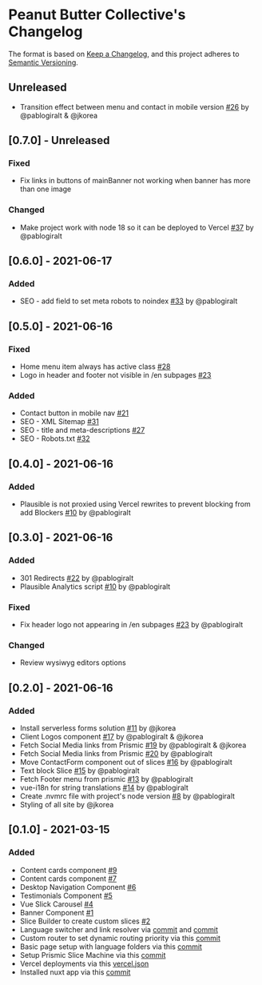 
# Peanut Butter Collective's Changelog

The format is based on [Keep a Changelog](https://keepachangelog.com/en/1.0.0/),
and this project adheres to [Semantic Versioning](https://semver.org/spec/v2.0.0.html).

## Unreleased

- Transition effect between menu and contact in mobile version [#26](https://github.com/pablogiralt/peanutbutter-site/issues/33)  by @pablogiralt & @jkorea

## [0.7.0] - Unreleased
### Fixed
- Fix links in buttons of mainBanner not working when banner has more than one image

### Changed
- Make project work with node 18 so it can be deployed to Vercel [#37](https://github.com/pablogiralt/peanutbutter-site/issues/37) by @pablogiralt


## [0.6.0] - 2021-06-17
### Added
- SEO - add field to set meta robots to noindex [#33](https://github.com/pablogiralt/peanutbutter-site/issues/33) by @pablogiralt

## [0.5.0] - 2021-06-16

### Fixed
- Home menu item always has active class [#28](https://github.com/pablogiralt/peanutbutter-site/issues/28)
- Logo in header and footer not visible in /en subpages [#23](https://github.com/pablogiralt/peanutbutter-site/issues/23)

### Added
- Contact button in mobile nav [#21](https://github.com/pablogiralt/peanutbutter-site/issues/21)
- SEO - XML Sitemap [#31](https://github.com/pablogiralt/peanutbutter-site/issues/31)
- SEO - title and meta-descriptions [#27](https://github.com/pablogiralt/peanutbutter-site/issues/27)
- SEO - Robots.txt [#32](https://github.com/pablogiralt/peanutbutter-site/issues/32)

## [0.4.0] - 2021-06-16

### Added
- Plausible is not proxied using Vercel rewrites to prevent blocking from add Blockers [#10](https://github.com/pablogiralt/peanutbutter-site/issues/10) by @pablogiralt

## [0.3.0] - 2021-06-16

### Added
- 301 Redirects [#22](https://github.com/pablogiralt/peanutbutter-site/issues/22) by @pablogiralt
- Plausible Analytics script [#10](https://github.com/pablogiralt/peanutbutter-site/issues/10) by @pablogiralt

### Fixed
- Fix header logo not appearing in /en subpages [#23](https://github.com/pablogiralt/peanutbutter-site/issues/23) by @pablogiralt

### Changed
- Review wysiwyg editors options


## [0.2.0] - 2021-06-16

### Added

- Install serverless forms solution [#11](https://github.com/pablogiralt/peanutbutter-site/issues/11) by @jkorea
- Client Logos component [#17](https://github.com/pablogiralt/peanutbutter-site/issues/17) by @pablogiralt & @jkorea
- Fetch Social Media links from Prismic [#19](https://github.com/pablogiralt/peanutbutter-site/issues/19) by @pablogiralt & @jkorea
- Fetch Social Media links from Prismic [#20](https://github.com/pablogiralt/peanutbutter-site/issues/20) by @pablogiralt
- Move ContactForm component out of slices [#16](https://github.com/pablogiralt/peanutbutter-site/issues/15) by @pablogiralt
- Text block Slice [#15](https://github.com/pablogiralt/peanutbutter-site/issues/15) by @pablogiralt
- Fetch Footer menu from prismic [#13](https://github.com/pablogiralt/peanutbutter-site/issues/13) by @pablogiralt
- vue-i18n for string translations [#14](https://github.com/pablogiralt/peanutbutter-site/issues/14) by @pablogiralt
- Create .nvmrc file with project's node version [#8](https://github.com/pablogiralt/peanutbutter-site/issues/8) by @pablogiralt
- Styling of all site by @jkorea

## [0.1.0] - 2021-03-15

### Added
- Content cards component [#9](https://github.com/pablogiralt/peanutbutter-site/issues/9)
- Content cards component [#7](https://github.com/pablogiralt/peanutbutter-site/issues/7)
- Desktop Navigation Component [#6](https://github.com/pablogiralt/peanutbutter-site/issues/6)
- Testimonials Component [#5](https://github.com/pablogiralt/peanutbutter-site/issues/5)
- Vue Slick Carousel [#4](https://github.com/pablogiralt/peanutbutter-site/issues/4)
- Banner Component [#1](https://github.com/pablogiralt/peanutbutter-site/issues/1)
- Slice Builder to create custom slices [#2](https://github.com/pablogiralt/peanutbutter-site/issues/2)
- Language switcher and link resolver via [commit](https://github.com/pablogiralt/peanutbutter-site/commit/01578a07b87206272aaf8ebe496fa42cb1878704) and [commit](https://github.com/pablogiralt/peanutbutter-site/commit/f07cbd732c3ebeccbd1305be14b6b20107ea4cc5)
- Custom router to set dynamic routing priority via this [commit](https://github.com/pablogiralt/peanutbutter-site/commit/1c858dc21d5aaf5aaa5b9815b767cd7bace08856)
- Basic page setup with language folders via this [commit](https://github.com/pablogiralt/peanutbutter-site/commit/4640f6b9e337b61bf3f1cc0a0c0e627ef2bc2ff3)
- Setup Prismic Slice Machine via this [commit](https://github.com/pablogiralt/peanutbutter-site/commit/9fad1e59ebb8047f2d8312744e6b18ec01270dfe)
- Vercel deployments via this [vercel.json](https://github.com/pablogiralt/peanutbutter-site/blob/master/vercel.json)
- Installed nuxt app via this [commit](https://github.com/pablogiralt/peanutbutter-site/commit/c3d0570c5b8f7810b6b10dd05ec3de5ed60cc2ca)
